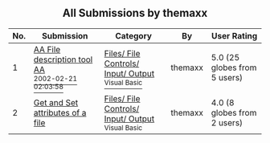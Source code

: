 ﻿<div align="center">

## All Submissions by themaxx

</div>

No.  | Submission | Category | By   | User Rating
---- | ---------- | -------- | ---- | -----------
1 | [AA File description tool AA<br /><sup>2002-02-21 02:03:58</sup>](https://github.com/Planet-Source-Code/themaxx-aa-file-description-tool-aa__1-31988) | [Files/ File Controls/ Input/ Output<br /><sup>Visual Basic</sup>](../ByCategory/files-file-controls-input-output__1-3.md) | themaxx | 5.0 (25 globes from 5 users)
2 | [Get and Set attributes of a file<br />](https://github.com/Planet-Source-Code/themaxx-get-and-set-attributes-of-a-file__1-31894) | [Files/ File Controls/ Input/ Output<br /><sup>Visual Basic</sup>](../ByCategory/files-file-controls-input-output__1-3.md) | themaxx | 4.0 (8 globes from 2 users)
